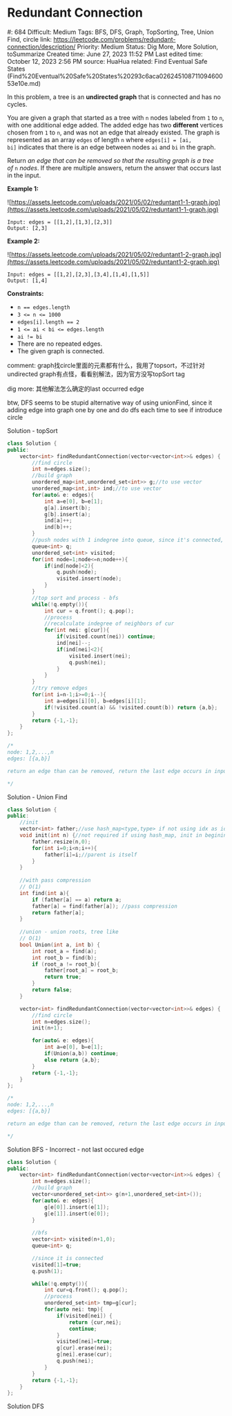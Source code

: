 # Redundant Connection

#: 684
Difficult: Medium
Tags: BFS, DFS, Graph, TopSorting, Tree, Union Find, circle
link: https://leetcode.com/problems/redundant-connection/description/
Priority: Medium
Status: Dig More, More Solution, toSummarize
Created time: June 27, 2023 11:52 PM
Last edited time: October 12, 2023 2:56 PM
source: HuaHua
related: Find Eventual Safe States (Find%20Eventual%20Safe%20States%20293c6aca02624510871109460053e10e.md)

In this problem, a tree is an **undirected graph** that is connected and has no cycles.

You are given a graph that started as a tree with `n` nodes labeled from `1` to `n`, with one additional edge added. The added edge has two **different** vertices chosen from `1` to `n`, and was not an edge that already existed. The graph is represented as an array `edges` of length `n` where `edges[i] = [ai, bi]` indicates that there is an edge between nodes `ai` and `bi` in the graph.

Return *an edge that can be removed so that the resulting graph is a tree of* `n` *nodes*. If there are multiple answers, return the answer that occurs last in the input.

**Example 1:**

![https://assets.leetcode.com/uploads/2021/05/02/reduntant1-1-graph.jpg](https://assets.leetcode.com/uploads/2021/05/02/reduntant1-1-graph.jpg)

```
Input: edges = [[1,2],[1,3],[2,3]]
Output: [2,3]

```

**Example 2:**

![https://assets.leetcode.com/uploads/2021/05/02/reduntant1-2-graph.jpg](https://assets.leetcode.com/uploads/2021/05/02/reduntant1-2-graph.jpg)

```
Input: edges = [[1,2],[2,3],[3,4],[1,4],[1,5]]
Output: [1,4]

```

**Constraints:**

- `n == edges.length`
- `3 <= n <= 1000`
- `edges[i].length == 2`
- `1 <= ai < bi <= edges.length`
- `ai != bi`
- There are no repeated edges.
- The given graph is connected.

comment: graph找circle里面的元素都有什么，我用了topsort，不过针对undirected graph有点怪，看看别解法，因为官方没写topSort tag

dig more: 其他解法怎么确定的last occurred edge

btw, DFS seems to be stupid alternative way of using unionFind, since it adding edge into graph one by one and do dfs each time to see if introduce circle

Solution - topSort

```cpp
class Solution {
public:
    vector<int> findRedundantConnection(vector<vector<int>>& edges) {
        //find circle
        int n=edges.size();
        //build graph
        unordered_map<int,unordered_set<int>> g;//to use vector
        unordered_map<int,int> ind;//to use vector
        for(auto& e: edges){
            int a=e[0], b=e[1];
            g[a].insert(b);
            g[b].insert(a);
            ind[a]++;
            ind[b]++;
        }
        //push nodes with 1 indegree into queue, since it's connected, not consider ==0
        queue<int> q;
        unordered_set<int> visited;
        for(int node=1;node<=n;node++){
            if(ind[node]<2){
                q.push(node);
                visited.insert(node);
            }
        }
        //top sort and process - bfs
        while(!q.empty()){
            int cur = q.front(); q.pop();
            //process
            //recalculate indegree of neighbors of cur
            for(int nei: g[cur]){
                if(visited.count(nei)) continue;
                ind[nei]--;
                if(ind[nei]<2){
                    visited.insert(nei);
                    q.push(nei);
                }
            }
        }
        //try remove edges
        for(int i=n-1;i>=0;i--){
            int a=edges[i][0], b=edges[i][1];
            if(!visited.count(a) && !visited.count(b)) return {a,b};
        }
        return {-1,-1};
    }
};

/*
node: 1,2,...,n
edges: [{a,b}]

return an edge than can be removed, return the last edge occurs in input

*/
```

Solution - Union Find

```cpp
class Solution {
public:
    //init
    vector<int> father;//use hash_map<type,type> if not using idx as identifier
    void init(int n) {//not required if using hash_map, init in begining of find()
        father.resize(n,0);
        for(int i=0;i<n;i++){
            father[i]=i;//parent is itself
        }
    }
    
    //with pass compression
    // O(1)
    int find(int a){
        if (father[a] == a) return a;
        father[a] = find(father[a]); //pass compression
        return father[a];
    }
    
    //union - union roots, tree like
    // O(1)
    bool Union(int a, int b) {
        int root_a = find(a);
        int root_b = find(b);
        if (root_a != root_b){
            father[root_a] = root_b;
            return true;
        }
        return false;
    }

    vector<int> findRedundantConnection(vector<vector<int>>& edges) {
        //find circle
        int n=edges.size();
        init(n+1);

        for(auto& e: edges){
            int a=e[0], b=e[1];
            if(Union(a,b)) continue;
            else return {a,b};
        }
        return {-1,-1};
    }
};

/*
node: 1,2,...,n
edges: [{a,b}]

return an edge than can be removed, return the last edge occurs in input

*/
```

Solution BFS - Incorrect - not last occured edge

```cpp
class Solution {
public:
    vector<int> findRedundantConnection(vector<vector<int>>& edges) {
        int n=edges.size();
        //build graph
        vector<unordered_set<int>> g(n+1,unordered_set<int>());
        for(auto& e: edges){
            g[e[0]].insert(e[1]);
            g[e[1]].insert(e[0]);
        }
        
        //bfs
        vector<int> visited(n+1,0);
        queue<int> q;

        //since it is connected
        visited[1]=true;
        q.push(1);

        while(!q.empty()){
            int cur=q.front(); q.pop();
            //process
            unordered_set<int> tmp=g[cur];
            for(auto nei: tmp){
                if(visited[nei]) {
                    return {cur,nei};
                    continue;
                }
                visited[nei]=true;
                g[cur].erase(nei);
                g[nei].erase(cur);
                q.push(nei);
            }
        }
        return {-1,-1};
    }
};
```

Solution DFS

```cpp

```